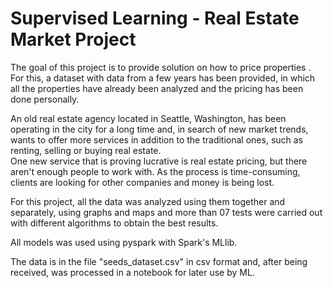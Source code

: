 # Supervised Learning - Real Estate Market Project
The goal of this project is to provide solution on how to price properties . For this, a dataset with data from a few years has been provided, in which all the properties have already been analyzed and the pricing has been done personally.

An old real estate agency located in Seattle, Washington, has been operating in the city for a long time and, in search of new market trends, wants to offer more services in addition to the traditional ones, such as renting, selling or buying real estate. <br/>
One new service that is proving lucrative is real estate pricing, but there aren't enough people to work with. As the process is time-consuming, clients are looking for other companies and money is being lost.<br/>

For this project, all the data was analyzed using them together and separately, using graphs and maps and more than 07 tests were carried out with different algorithms to obtain the best results.

All models was used using pyspark with Spark's MLlib.

The data is in the file "seeds_dataset.csv" in csv format and, after being received, was processed in a notebook for later use by ML.
